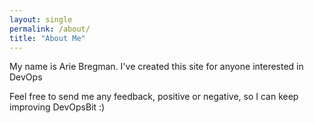 ```yaml
---
layout: single
permalink: /about/
title: "About Me"
---
```


My name is Arie Bregman. I've created this site for anyone interested in DevOps

Feel free to send me any feedback, positive or negative, so I can keep improving DevOpsBit :)
